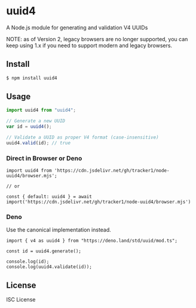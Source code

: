 # uuid4

A Node.js module for generating and validation V4 UUIDs

NOTE: as of Version 2, legacy browsers are no longer supported, you can keep using 1.x if you need
to support modern and legacy browsers.

## Install

```bash
$ npm install uuid4
```

## Usage

```javascript
import uuid4 from "uuid4";

// Generate a new UUID
var id = uuid4();

// Validate a UUID as proper V4 format (case-insensitive)
uuid4.valid(id); // true
```

### Direct in Browser or Deno

```
import uuid4 from 'https://cdn.jsdelivr.net/gh/tracker1/node-uuid4/browser.mjs';

// or

const { default: uuid4 } = await import('https://cdn.jsdelivr.net/gh/tracker1/node-uuid4/browser.mjs')
```

### Deno

Use the canonical implementation instead.

```
import { v4 as uuid4 } from "https://deno.land/std/uuid/mod.ts";

const id = uuid4.generate();

console.log(id);
console.log(uuid4.validate(id));
```

## License

ISC License
